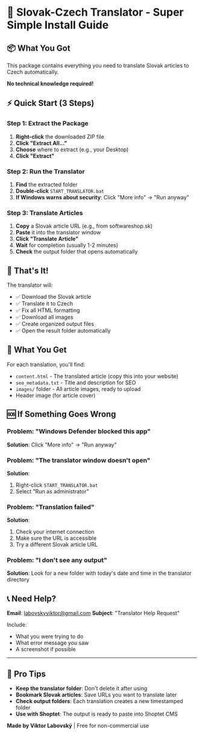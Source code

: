# 🚀 Slovak-Czech Translator - Super Simple Install Guide

## 📦 What You Got

This package contains everything you need to translate Slovak articles to Czech automatically.

**No technical knowledge required!** 

## ⚡ Quick Start (3 Steps)

### Step 1: Extract the Package
1. **Right-click** the downloaded ZIP file
2. **Click "Extract All..."** 
3. **Choose** where to extract (e.g., your Desktop)
4. **Click "Extract"**

### Step 2: Run the Translator
1. **Find** the extracted folder
2. **Double-click** `START_TRANSLATOR.bat`
3. **If Windows warns about security**: Click "More info" → "Run anyway"

### Step 3: Translate Articles
1. **Copy** a Slovak article URL (e.g., from softwareshop.sk)
2. **Paste** it into the translator window
3. **Click "Translate Article"**
4. **Wait** for completion (usually 1-2 minutes)
5. **Check** the output folder that opens automatically

## 🎯 That's It!

The translator will:
- ✅ Download the Slovak article
- ✅ Translate it to Czech  
- ✅ Fix all HTML formatting
- ✅ Download all images
- ✅ Create organized output files
- ✅ Open the result folder automatically

## 📁 What You Get

For each translation, you'll find:
- `content.html` - The translated article (copy this into your website)
- `seo_metadata.txt` - Title and description for SEO
- `images/` folder - All article images, ready to upload
- Header image (for article cover)

## 🆘 If Something Goes Wrong

### Problem: "Windows Defender blocked this app"
**Solution**: Click "More info" → "Run anyway"

### Problem: "The translator window doesn't open"
**Solution**: 
1. Right-click `START_TRANSLATOR.bat`
2. Select "Run as administrator"

### Problem: "Translation failed"
**Solution**: 
1. Check your internet connection
2. Make sure the URL is accessible
3. Try a different Slovak article URL

### Problem: "I don't see any output"
**Solution**: Look for a new folder with today's date and time in the translator directory

## 📞 Need Help?

**Email**: labovskyviktor@gmail.com
**Subject**: "Translator Help Request"

Include:
- What you were trying to do
- What error message you saw
- A screenshot if possible

---

## 🎉 Pro Tips

- **Keep the translator folder**: Don't delete it after using
- **Bookmark Slovak articles**: Save URLs you want to translate later  
- **Check output folders**: Each translation creates a new timestamped folder
- **Use with Shoptet**: The output is ready to paste into Shoptet CMS

**Made by Viktor Labovský** | Free for non-commercial use
